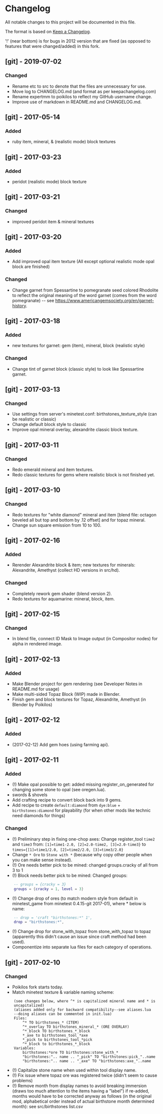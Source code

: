 # Changelog
All notable changes to this project will be documented in this file.

The format is based on [Keep a
Changelog](https://keepachangelog.com/en/1.0.0/).

'!' (near bottom) is for bugs in 2012 version that are fixed (as opposed
to features that were changed/added) in this fork.


## [git] - 2019-07-02
### Changed
* Rename etc to src to denote that the files are unnecessary for use.
* Move log to CHANGELOG.md (and format as per keepachangelog.com)
* Rename expertmm to poikilos to reflect my GitHub username change.
* Improve use of markdown in README.md and CHANGELOG.md.


## [git] - 2017-05-14
### Added
- ruby item, mineral, & (realistic mode) block textures


## [git] - 2017-03-23
### Added
- peridot (realistic mode) block texture


## [git] - 2017-03-21
### Changed
- improved peridot item & mineral textures


## [git] - 2017-03-20
### Added
- Add improved opal item texture (All except optional realistic mode
  opal block are finished)
### Changed
- Change garnet from Spessartine to pomegranate seed colored Rhodolite
  to reflect the original meaning of the word garnet (comes from the
  word pomegranate) -- see
  <https://www.americangemsociety.org/en/garnet-history>.


## [git] - 2017-03-18
### Added
- new textures for garnet: gem (item), mineral, block (realistic style)
### Changed
- Change tint of garnet block (classic style) to look like Spessartine
  garnet.


## [git] - 2017-03-13
### Changed
- Use settings from server's minetest.conf:
  birthstones_texture_style (can be realistic or classic)
- Change default block style to classic
- Improve opal mineral overlay, alexandrite classic block texture.


## [git] - 2017-03-11
### Changed
- Redo emerald mineral and item textures.
- Redo classic textures for gems where realistic block is not
  finished yet.


## [git] - 2017-03-10
### Changed
- Redo textures for "white diamond" mineral and item [blend file:
  octagon beveled all but top and bottom by .12 offset] and for topaz
  mineral.
- Change sun square emission from 10 to 100.


## [git] - 2017-02-16
### Added
- Rerender Alexandrite block & item; new textures for minerals:
  Alexandrite, Amethyst (collect HD versions in src/hd).
### Changed
- Completely rework gem shader (blend version 2).
- Redo textures for aquamarine: mineral, block, item.


## [git] - 2017-02-15
### Changed
- In blend file, connect ID Mask to Image output (in Compositor nodes)
  for alpha in rendered image.


## [git] - 2017-02-13
### Added
- Make Blender project for gem rendering (see Developer Notes in
  README.md for usage)
- Make multi-sided Topaz Block (WIP) made in Blender.
- Finish gem and block textures for Topaz, Alexandrite, Amethyst (in
  Blender by Poikilos)


## [git] - 2017-02-12
### Added
- (2017-02-12) Add gem hoes (using farming api).


## [git] - 2017-02-11
### Added
- (!) Make opal possible to get: added missing register_on_generated for
  changing some stone to opal (see oregen.lua).
- swords & shovels
- Add crafting recipe to convert block back into 9 gems.
- Add recipe to create `default:diamond` from `dye:blue` +
  `birthstones:diamond` for playability (for when other mods like
  technic need diamonds for things)
### Changed
- (!) Preliminary step in fixing one-chop axes: Change register_tool
  `time2` and `time3` from:
  `[1]=time1-2.0, [2]=2.0-time2, [3]=2.0-time3}`
  to
  `times={[1]=time1/2.0, [2]=time2/2.0, [3]=time3/2.0}`
- Change `* Ore` to `Stone with *` (because why copy other people when
  you can make sense instead).
- (!) Ore needs better pick to be mined: changed groups.cracky of all
  from 3 to 1
- (!) Block needs better pick to be mined: Changed groups:
```lua
	-- groups = {cracky = 3}
	groups = {cracky = 1, level = 3}
```
- (!) Change drop of ores (to match modern style from default in
  minetest_game from minetest 0.4.15-git 2017-01), where * below is
  name:
```lua
	-- drop = 'craft "birthstones:*" 1',
	drop = "birthstones:*",
```
- (!) Change drop for stone_with_topaz from stone_with_topaz to topaz
  (apparently this didn't cause an issue since craft method had been
  used).
- Componentize into separate lua files for each category of operations.


## [git] - 2017-02-10
### Changed
- Poikilos fork starts today.
- Match minetest texture & variable naming scheme:
```
    (see changes below, where ^* is capitalized mineral name and * is
    uncapitalized)
	(aliases added only for backward compatibility--see aliases.lua
	--doing aliases can be commented in init.lua)
	Files:
		^* TO birthstones_* (ITEM)
		^*_overlay TO birthstones_mineral_* (ORE OVERLAY)
		^*_block TO birthstones_*_block
		*_axe to birthstones_tool_*axe
		*_pick to birthstones_tool_*pick
		^*_block to birthstones_*_block
	Variables:
		birthstones:*ore TO birthstones:stone_with_*
		"birthstones:".. name .. "_pick" TO "birthstones:pick_"..name
		"birthstones:".. name .. "_axe" TO "birthstones:axe_"..name
```
- (!) Capitalize stone name when used within tool display name.
- (!) Fix issue where topaz ore was registered twice (didn't seem to
  cause problems)
- (!) Remove month from display names to avoid breaking immersion (draws
  too much attention to the items having a "label") if re-added, months
  would have to be corrected anyway as follows (in the original mod,
  alphabetical order instead of actual birthstone month determined
  month): see src/birthstones list.csv
